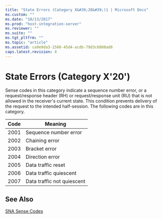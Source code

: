 ```yaml
---
title: "State Errors (Category X&#39;20&#39;)1 | Microsoft Docs"
ms.custom: ""
ms.date: "10/13/2017"
ms.prod: "host-integration-server"
ms.reviewer: ""
ms.suite: ""
ms.tgt_pltfrm: ""
ms.topic: "article"
ms.assetid: ca9e9da3-1560-45d4-acdb-79d3c6880ad8
caps.latest.revision: 4
---
```

# State Errors (Category X&#39;20&#39;)
Sense codes in this category indicate a sequence number error, or a request/response header (RH) or request/response unit (RU) that is not allowed in the receiver's current state. This condition prevents delivery of the request to the intended half-session. The following codes are in this category.  
  
|Code|Meaning|  
|----------|-------------|  
|2001|Sequence number error|  
|2002|Chaining error|  
|2003|Bracket error|  
|2004|Direction error|  
|2005|Data traffic reset|  
|2006|Data traffic quiescent|  
|2007|Data traffic not quiescent|  
  
## See Also  
 [SNA Sense Codes](../core/sna-sense-codes.md)